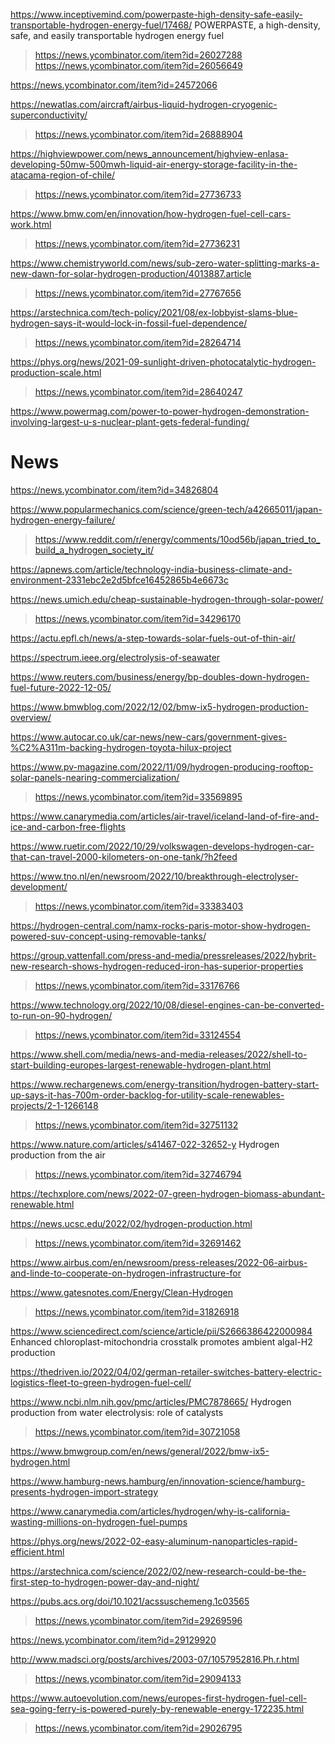 https://www.inceptivemind.com/powerpaste-high-density-safe-easily-transportable-hydrogen-energy-fuel/17468/ POWERPASTE, a high-density, safe, and easily transportable hydrogen energy fuel
> https://news.ycombinator.com/item?id=26027288
> https://news.ycombinator.com/item?id=26056649

https://news.ycombinator.com/item?id=24572066

https://newatlas.com/aircraft/airbus-liquid-hydrogen-cryogenic-superconductivity/
> https://news.ycombinator.com/item?id=26888904

https://highviewpower.com/news_announcement/highview-enlasa-developing-50mw-500mwh-liquid-air-energy-storage-facility-in-the-atacama-region-of-chile/
> https://news.ycombinator.com/item?id=27736733

https://www.bmw.com/en/innovation/how-hydrogen-fuel-cell-cars-work.html
> https://news.ycombinator.com/item?id=27736231

https://www.chemistryworld.com/news/sub-zero-water-splitting-marks-a-new-dawn-for-solar-hydrogen-production/4013887.article
> https://news.ycombinator.com/item?id=27767656

https://arstechnica.com/tech-policy/2021/08/ex-lobbyist-slams-blue-hydrogen-says-it-would-lock-in-fossil-fuel-dependence/
> https://news.ycombinator.com/item?id=28264714

https://phys.org/news/2021-09-sunlight-driven-photocatalytic-hydrogen-production-scale.html
> https://news.ycombinator.com/item?id=28640247

https://www.powermag.com/power-to-power-hydrogen-demonstration-involving-largest-u-s-nuclear-plant-gets-federal-funding/

# News
https://news.ycombinator.com/item?id=34826804

https://www.popularmechanics.com/science/green-tech/a42665011/japan-hydrogen-energy-failure/
> https://www.reddit.com/r/energy/comments/10od56b/japan_tried_to_build_a_hydrogen_society_it/

https://apnews.com/article/technology-india-business-climate-and-environment-2331ebc2e2d5bfce16452865b4e6673c

https://news.umich.edu/cheap-sustainable-hydrogen-through-solar-power/
> https://news.ycombinator.com/item?id=34296170

https://actu.epfl.ch/news/a-step-towards-solar-fuels-out-of-thin-air/

https://spectrum.ieee.org/electrolysis-of-seawater

https://www.reuters.com/business/energy/bp-doubles-down-hydrogen-fuel-future-2022-12-05/

https://www.bmwblog.com/2022/12/02/bmw-ix5-hydrogen-production-overview/

https://www.autocar.co.uk/car-news/new-cars/government-gives-%C2%A311m-backing-hydrogen-toyota-hilux-project

https://www.pv-magazine.com/2022/11/09/hydrogen-producing-rooftop-solar-panels-nearing-commercialization/
> https://news.ycombinator.com/item?id=33569895

https://www.canarymedia.com/articles/air-travel/iceland-land-of-fire-and-ice-and-carbon-free-flights

https://www.ruetir.com/2022/10/29/volkswagen-develops-hydrogen-car-that-can-travel-2000-kilometers-on-one-tank/?h2feed

https://www.tno.nl/en/newsroom/2022/10/breakthrough-electrolyser-development/
> https://news.ycombinator.com/item?id=33383403

https://hydrogen-central.com/namx-rocks-paris-motor-show-hydrogen-powered-suv-concept-using-removable-tanks/

https://group.vattenfall.com/press-and-media/pressreleases/2022/hybrit-new-research-shows-hydrogen-reduced-iron-has-superior-properties
> https://news.ycombinator.com/item?id=33176766

https://www.technology.org/2022/10/08/diesel-engines-can-be-converted-to-run-on-90-hydrogen/
> https://news.ycombinator.com/item?id=33124554

https://www.shell.com/media/news-and-media-releases/2022/shell-to-start-building-europes-largest-renewable-hydrogen-plant.html

https://www.rechargenews.com/energy-transition/hydrogen-battery-start-up-says-it-has-700m-order-backlog-for-utility-scale-renewables-projects/2-1-1266148
> https://news.ycombinator.com/item?id=32751132

https://www.nature.com/articles/s41467-022-32652-y Hydrogen production from the air
> https://news.ycombinator.com/item?id=32746794

https://techxplore.com/news/2022-07-green-hydrogen-biomass-abundant-renewable.html

https://news.ucsc.edu/2022/02/hydrogen-production.html
> https://news.ycombinator.com/item?id=32691462

https://www.airbus.com/en/newsroom/press-releases/2022-06-airbus-and-linde-to-cooperate-on-hydrogen-infrastructure-for

https://www.gatesnotes.com/Energy/Clean-Hydrogen
> https://news.ycombinator.com/item?id=31826918

https://www.sciencedirect.com/science/article/pii/S2666386422000984 Enhanced chloroplast-mitochondria crosstalk promotes ambient algal-H2 production

https://thedriven.io/2022/04/02/german-retailer-switches-battery-electric-logistics-fleet-to-green-hydrogen-fuel-cell/

https://www.ncbi.nlm.nih.gov/pmc/articles/PMC7878665/ Hydrogen production from water electrolysis: role of catalysts
> https://news.ycombinator.com/item?id=30721058

https://www.bmwgroup.com/en/news/general/2022/bmw-ix5-hydrogen.html

https://www.hamburg-news.hamburg/en/innovation-science/hamburg-presents-hydrogen-import-strategy

https://www.canarymedia.com/articles/hydrogen/why-is-california-wasting-millions-on-hydrogen-fuel-pumps

https://phys.org/news/2022-02-easy-aluminum-nanoparticles-rapid-efficient.html

https://arstechnica.com/science/2022/02/new-research-could-be-the-first-step-to-hydrogen-power-day-and-night/

https://pubs.acs.org/doi/10.1021/acssuschemeng.1c03565
> https://news.ycombinator.com/item?id=29269596

https://news.ycombinator.com/item?id=29129920

http://www.madsci.org/posts/archives/2003-07/1057952816.Ph.r.html
> https://news.ycombinator.com/item?id=29094133

https://www.autoevolution.com/news/europes-first-hydrogen-fuel-cell-sea-going-ferry-is-powered-purely-by-renewable-energy-172235.html
> https://news.ycombinator.com/item?id=29026795